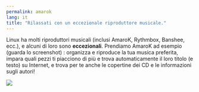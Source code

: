 ```yaml
---
permalink: amarok
lang: it
title: "Rilassati con un eccezionale riproduttore musicale."
---
```


Linux ha molti riproduttori musicali (inclusi AmaroK, Rythmbox, Banshee, 
ecc.), e alcuni di loro sono <b>eccezionali</b>. Prendiamo AmaroK ad esempio 
(guarda lo screenshot) : organizza e riproduce la tua musica preferita, impara 
quali pezzi ti piacciono di più e trova automaticamente il loro titolo (e testo) 
su Internet, e trova per te anche le copertine dei CD e le informazioni sugli autori!

<img src="Images/amarok.png" />




